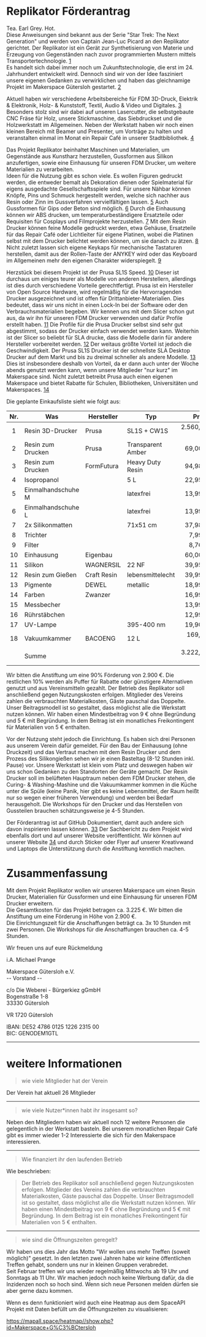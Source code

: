 # Replikator Förderantrag

Tea. Earl Grey. Hot.  
Diese Anweisungen sind bekannt aus der Serie "Star Trek: The Next Generation" und werden von Captain Jean-Luc Picard an den Replikator gerichtet. Der Replikator ist ein Gerät zur Synthetisierung von Materie und Erzeugung von Gegenständen nach zuvor programmierten Mustern mittels Transportertechnologie. [1]  
Es handelt sich dabei immer noch um Zukunftstechnologie, die erst im 24. Jahrhundert entwickelt wird. Dennoch sind wir von der Idee fasziniert unsere eigenen Gedanken zu verwirklichen und haben das gleichnamige Projekt im Makerspace Gütersloh gestartet. [2]

Aktuell haben wir verschiedene Arbeitsbereiche für FDM 3D-Druck, Elektrik & Elektronik, Holz- & Kunststoff, Textil, Audio & Video und Digitales. [3] Besonders stolz sind wir dabei auf unseren Lasercutter, die selbstgebaute CNC Fräse für Holz, unsere Stickmaschine, das Siebdruckset und die Holzwerkstatt im Allgemeinen. Neben der Werkstatt haben wir noch einen kleinen Bereich mit Beamer und Presenter, um Vorträge zu halten und veranstalten einmal im Monat ein Repair Café in unserer Stadtbibliothek. [4]

Das Projekt Replikator beinhaltet Maschinen und Materialien, um Gegenstände aus Kunstharz herzustellen, Gussformen aus Silikon anzufertigen, sowie eine Einhausung für unseren FDM Drucker, um weitere Materialien zu verarbeiten.  
Ideen für die Nutzung gibt es schon viele. Es wollen Figuren gedruckt werden, die entweder bemalt als Dekoration dienen oder Spielmaterial für eigens ausgedachte Gesellschaftsspiele sind. Für unsere Nähbar können Knöpfe, Pins und Schmuck hergestellt werden, welche sich nachher aus Resin oder Zinn im Gussverfahren vervielfältigen lassen. [5] Auch Gussformen für Gips oder Beton sind  möglich. [6] Durch die Einhausung können wir ABS drucken, um temperaturbeständigere Ersatzteile oder Requisiten für Cosplays und Filmprojekte herzustellen. [7] Mit dem Resin Drucker können feine Modelle gedruckt werden, etwa Gehäuse, Ersatzteile für das Repair Café oder Lichtleiter für eigene Platinen, wobei die Platinen selbst mit dem Drucker belichtet werden können, um sie danach zu ätzen. [8] Nicht zuletzt lassen sich eigene Keykaps für mechanische Tastaturen herstellen, damit aus der Rollen-Taste der ANYKEY wird oder das Keyboard im Allgemeinen mehr den eigenen Charakter widerspiegelt. [9]

Herzstück bei diesem Projekt ist der Prusa SL1S Speed. [10] Dieser ist durchaus um einiges teurer als Modelle von anderen Herstellern, allerdings ist dies durch verschiedene Vorteile gerechtfertigt. Prusa ist ein Hersteller von Open Source Hardware, wird regelmäßig für die Hervorragenden Drucker ausgezeichnet und ist offen für Drittanbieter-Materialien. Dies bedeutet, dass wir uns nicht in einen Lock-In bei der Software oder den Verbrauchsmaterialien begeben. Wir kennen uns mit dem Slicer schon gut aus, da wir ihn für unseren FDM Drucker verwenden und dafür Profile erstellt haben. [11] Die Profile für die Prusa Drucker selbst sind sehr gut abgestimmt, sodass der Drucker einfach verwendet werden kann. Weiterhin ist der Slicer so beliebt für SLA drucke, dass die Modelle darin für andere Hersteller vorbereitet werden. [12] Der weitaus größte Vorteil ist jedoch die Geschwindigkeit. Der Prusa SL1S Drucker ist der schnellste SLA Desktop Drucker auf dem Markt und bis zu dreimal schneller als andere Modelle. [13] Dies ist insbesondere deshalb von Vorteil, da er dann auch unter der Woche abends genutzt werden kann, wenn unsere Mitglieder "nur kurz" im Makerspace sind. Nicht zuletzt betreibt Prusa auch einen eigenen Makerspace und bietet Rabatte für Schulen, Bibliotheken, Universitäten und Makerspaces. [14]

Die geplante Einkaufsliste sieht wie folgt aus:

|  Nr.  | Was                | Hersteller  | Typ               |      Preis | Link |
| :---: | ------------------ | ----------- | ----------------- | ---------: | ---- |
|   1   | Resin 3D-Drucker   | Prusa       | SL1S + CW1S       | 2.560,00 € | [15] |
|   2   | Resin zum Drucken  | Prusa       | Transparent Amber |    69,00 € | [16] |
|   3   | Resin zum Drucken  | FormFutura  | Heavy Duty Resin  |    94,98 € | [17] |
|   4   | Isopropanol        |             | 5 L               |    22,95 € | [18] |
|   5   | Einmalhandschuhe M |             | latexfrei         |    13,99 € | [19] |
|   6   | Einmalhandschuhe L |             | latexfrei         |    13,99 € | [20] |
|   7   | 2x Silikonmatten   |             | 71x51 cm          |    37,98 € | [21] |
|   8   | Trichter           |             |                   |     7,99 € | [22] |
|   9   | Filter             |             |                   |     8,76 € | [23] |
|  10   | Einhausung         | Eigenbau    |                   |    60,00 € | [24] |
|  11   | Silikon            | WAGNERSIL   | 22 NF             |    39,95 € | [25] |
|  12   | Resin zum Gießen   | Craft Resin | lebensmittelecht  |    39,99 € | [26] |
|  13   | Pigmente           | DEWEL       | metallic          |    18,99 € | [27] |
|  14   | Farben             | Zwanzer     |                   |    16,99 € | [28] |
|  15   | Messbecher         |             |                   |    13,99 € | [29] |
|  16   | Rührstäbchen       |             |                   |    12,99 € | [30] |
|  17   | UV-Lampe           |             | 395-400 nm        |    19,90 € | [31] |
|  18   | Vakuumkammer       | BACOENG     | 12 L              |   169,99 € | [32] |
|       | Summe              |             |                   | 3.222,43 € |      |

Wir bitten die Anstiftung um eine 90% Förderung von 2.900 €. Die restlichen 10% werden als Puffer für Rabatte oder günstigere Alternativen genutzt und aus Vereinsmitteln gezahlt. Der Betrieb des Replikator soll anschließend gegen Nutzungskosten erfolgen. Mitglieder des Vereins zahlen die verbrauchten Materialkosten, Gäste pauschal das Doppelte. Unser Beitragsmodell ist so gestaltet, dass möglichst alle die Werkstatt nutzen können. Wir haben einen Mindestbeitrag von 9 € ohne Begründung und 5 € mit Begründung. In dem Beitrag ist ein monatliches Freikontingent für Materialien von 5 € enthalten.

Vor der Nutzung steht jedoch die Einrichtung. Es haben sich drei Personen aus unserem Verein dafür gemeldet. Für den Bau der Einhausung (ohne Druckzeit) und das Vertraut machen mit dem Resin Drucker und dem Prozess des Silikongießen sehen wir je einen Basteltag (8-12 Stunden inkl. Pause) vor. Unsere Werkstatt ist klein vom Platz und deswegen haben wir uns schon Gedanken zu den Standorten der Geräte gemacht. Der Resin Drucker soll im belüfteten Hauptraum neben dem FDM Drucker stehen, die Curing- & Washing-Mashine und die Vakuumkammer kommen in die Küche unter die Spüle (keine Panik, hier gibt es keine Lebensmittel, der Raum heißt nur so wegen einer früheren Verwendung) und werden bei Bedarf herausgeholt. Die Workshops für den Drucker und das Herstellen von Gussteilen brauchen schätzungsweise je 4-5 Stunden.

Der Förderantrag ist auf GitHub Dokumentiert, damit auch andere sich davon inspirieren lassen können. [33] Der Sachbericht zu dem Projekt wird ebenfalls dort und auf unserer Website veröffentlicht. Wir können auf unserer Website [34] und durch Sticker oder Flyer auf unserer Kreativwand und Laptops die Unterstützung durch die Anstiftung kenntlich machen.

# Zusammenfassung

Mit dem Projekt Replikator wollen wir unseren Makerspace um einen Resin Drucker, Materialien für Gussformen und eine Einhausung für unseren FDM Drucker erweitern.  
Die Gesamtkosten für das Projekt betragen ca. 3.225 €. Wir bitten die Anstiftung um eine Förderung in Höhe von 2.900 €.  
Die Einrichtungszeit für die Anschaffungen beträgt ca. 3x 10 Stunden mit zwei Personen. Die Workshops für die Anschaffungen brauchen ca. 4-5 Stunden.

Wir freuen uns auf eure Rückmeldung

i.A. Michael Prange 

Makerspace Gütersloh e.V.  
-- Vorstand --

c/o Die Weberei - Bürgerkiez gGmbH  
Bogenstraße 1-8  
33330 Gütersloh

VR 1720 Gütersloh

IBAN: DE52 4786 0125 1226 2315 00  
BIC: GENODEM1GTL

---

[1]: https://memory-alpha.fandom.com/de/wiki/Replikator
[2]: https://forum.makerspace-gt.de/t/replikator-anstiftung/701
[3]: https://forum.makerspace-gt.de/
[4]: https://www.reparatur-initiativen.de/makerspace-gt
[5]: https://www.youtube.com/watch?v=umtYcUdOv3U
[6]: https://forum.makerspace-gt.de/t/moosgummi-laserschneiden/634/42
[7]: https://www.youtube.com/watch?v=UdItcpxB7pQ
[8]: https://www.youtube.com/watch?v=RudStbSApdE
[9]: https://www.youtube.com/watch?v=FnYI8chEJ_w
[10]: https://www.youtube.com/watch?v=ot5sRPVE86U
[11]: https://github.com/prusa3d/PrusaSlicer/pull/4619
[12]: https://www.youtube.com/watch?v=q63Mip5HsyY
[13]: https://www.youtube.com/watch?v=mtojERR91Rw
[14]: https://www.prusa3d.com/de/page/preisangebot-anfordern_448/
[15]: https://www.prusa3d.com/de/produkt/original-prusa-sl1s-speed-3d-printer-cw1s-bundle
[16]: https://www.prusa3d.com/de/produkt/prusament-resin-tough-transparent-amber-1kg
[17]: https://www.formfutura.com/shop/product/eng-hduty-0500-engineering-sla-series-heavy-duty-resin-2806?category=473
[18]: https://www.ebay.de/itm/182729105545
[19]: https://smile.amazon.de/dp/B00X81MA0Q
[20]: https://smile.amazon.de/dp/B00X81M4FW
[21]: https://smile.amazon.de/dp/B09KV3SG8W
[22]: https://smile.amazon.de/dp/B07PWDWGJ7
[23]: https://smile.amazon.de/dp/B087TB19MS
[24]: https://www.prusaprinters.org/prints/17-original-prusa-i3-mk3-enclosure-ikea-lack-table-pr
[25]: https://smile.amazon.de/dp/B01703HDWW
[26]: https://smile.amazon.de/dp/B07PN68WXY
[27]: https://smile.amazon.de/dp/B07NV9SM18
[28]: https://smile.amazon.de/dp/B088STZWN7
[29]: https://smile.amazon.de/dp/B0948HLCNH
[30]: https://smile.amazon.de/dp/B094J2R1HR
[31]: https://www.ebay.de/itm/383173499784
[32]: https://smile.amazon.de/dp/B01HRHVXM2
[33]: https://github.com/makerspace-gt/replikator-fund
[34]: https://makerspace-gt.de/unterstuetzer/

# weitere Informationen

> wie viele Mitglieder hat der Verein

Der Verein hat aktuell 26 Mitglieder

---
> wie viele Nutzer*innen habt ihr insgesamt so?

Neben den Mitgliedern haben wir aktuell noch 12 weitere Personen die gelegentlich in der Werkstatt basteln.
Bei unserem monatlichen Repair Café gibt es immer wieder 1-2 Interessierte die sich für den Makerspace interessieren.

---
> Wie finanziert ihr den laufenden Betrieb

Wie beschrieben: 

> Der Betrieb des Replikator soll anschließend gegen Nutzungskosten erfolgen. Mitglieder des Vereins zahlen die verbrauchten Materialkosten, Gäste pauschal das Doppelte. Unser Beitragsmodell ist so gestaltet, dass möglichst alle die Werkstatt nutzen können. Wir haben einen Mindestbeitrag von 9 € ohne Begründung und 5 € mit Begründung. In dem Beitrag ist ein monatliches Freikontingent für Materialien von 5 € enthalten.

---
> wie sind die Öffnungszeiten geregelt?

Wir haben uns dies Jahr das Motto "Wir wollen uns mehr Treffen (soweit möglich)" gesetzt. In den letzten zwei Jahren habe wir keine öffentlichen Treffen gehabt, sondern uns nur in kleinen Gruppen verabredet.  
Seit Februar treffen wir uns wieder regelmäßig Mittwochs ab 19 Uhr und Sonntags ab 11 Uhr. Wir machen jedoch noch keine Werbung dafür, da die Inzidenzen noch so hoch sind. Wenn sich neue Personen melden dürfen sie aber gerne dazu kommen.

Wenn es denn funktioniert wird auch eine Heatmap aus dem SpaceAPI Projekt mit Daten befüllt um die Öffnungszeiten zu visualisieren:

https://mapall.space/heatmap//show.php?id=Makerspace+G%C3%BCtersloh